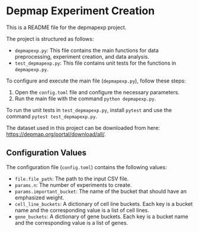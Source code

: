 # Depmap Experiment Creation

This is a README file for the depmapexp project.

The project is structured as follows:

- `depmapexp.py`: This file contains the main functions for data preprocessing, experiment creation, and data analysis.
- `test_depmapexp.py`: This file contains unit tests for the functions in `depmapexp.py`.


To configure and execute the main file (`depmapexp.py`), follow these steps:

1. Open the `config.toml` file and configure the necessary parameters.
2. Run the main file with the command `python depmapexp.py`.

To run the unit tests in `test_depmapexp.py`, install `pytest` and use the command `pytest test_depmapexp.py`.

The dataset used in this project can be downloaded from here: https://depmap.org/portal/download/all/.


## Configuration Values

The configuration file (`config.toml`) contains the following values:

- `file.file_path`: The path to the input CSV file.
- `params.n`: The number of experiments to create.
- `params.important_bucket`: The name of the bucket that should have an emphasized weight.
- `cell_line_buckets`: A dictionary of cell line buckets. Each key is a bucket name and the corresponding value is a list of cell lines.
- `gene_buckets`: A dictionary of gene buckets. Each key is a bucket name and the corresponding value is a list of genes.
